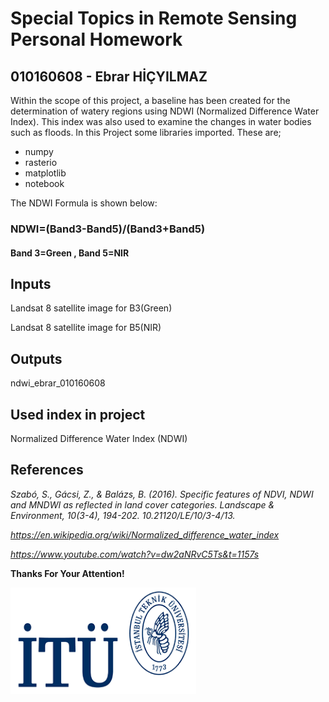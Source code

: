 # Special Topics in Remote Sensing Personal Homework
## 010160608 - Ebrar HİÇYILMAZ

Within the scope of this project, a baseline has been created for the determination of watery regions using NDWI (Normalized Difference Water Index). This index was also used to examine the changes in water bodies such as floods. In this Project some libraries imported. These are;
- numpy
- rasterio
- matplotlib
- notebook


The NDWI Formula is shown below:

### NDWI=(Band3-Band5)/(Band3+Band5)

#### Band 3=Green , Band 5=NIR

## Inputs
Landsat 8 satellite image for B3(Green)

Landsat 8 satellite image for B5(NIR)

## Outputs
ndwi_ebrar_010160608

## Used index in project
Normalized Difference Water Index (NDWI)

## References
_Szabó, S., Gácsi, Z., & Balázs, B. (2016). Specific features of NDVI, NDWI and MNDWI as reflected in land cover categories. Landscape & Environment, 10(3-4), 194-202. 10.21120/LE/10/3-4/13._ 

_https://en.wikipedia.org/wiki/Normalized_difference_water_index_

_https://www.youtube.com/watch?v=dw2aNRvC5Ts&t=1157s_ 

__Thanks For Your Attention!__


![ITU_LOGO](itu-logo.png)
